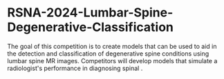 # RSNA-2024-Lumbar-Spine-Degenerative-Classification
The goal of this competition is to create models that can be used to aid in the detection and classification of degenerative spine conditions using lumbar spine MR images. Competitors will develop models that simulate a radiologist's performance in diagnosing spinal .
